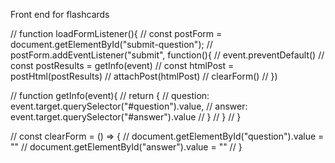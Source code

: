 Front end for flashcards

// function loadFormListener(){
//     const postForm = document.getElementById("submit-question");
//     postForm.addEventListener("submit", function(){
//     event.preventDefault()
//     const postResults = getInfo(event)
//     const htmlPost = postHtml(postResults)
//     attachPost(htmlPost)
//     clearForm()
// })

// function getInfo(event){
//     return {
//         question: event.target.querySelector("#question").value,
//         answer: event.target.querySelector("#answer").value
//     }
// }
// }

// const clearForm = () => {
//     document.getElementById("question").value = ""
//     document.getElementById("answer").value = ""
// }
